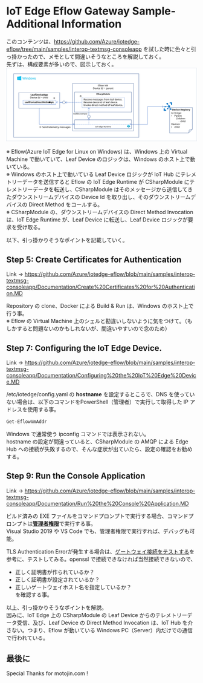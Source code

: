 # IoT Edge Eflow Gateway Sample- Additional Information  
このコンテンツは、https://github.com/Azure/iotedge-eflow/tree/main/samples/interop-textmsg-consoleapp を試した時に色々と引っ掛かったので、メモとして間違いそうなところを解説しておく。  
先ずは、構成要素が多いので、図示しておく。  
![architecture](images/architecture.svg)  

※ Eflow(Azure IoT Edge for Linux on Windows) は、Windows 上の Virtual Machine で動いていて、Leaf Device のロジックは、Windows のホスト上で動いている。  
※ Windows のホスト上で動いている Leaf Device ロジックが IoT Hub にテレメトリーデータを送信すると Eflow の IoT Edge Runtime が CSharpModule にテレメトリーデータを転送し、CSharpModule はそのメッセージから送信してきたダウンストリームデバイスの Device Id を取り出し、そのダウンストリームデバイスの Direct Method をコールする。  
※ CSharpModule の、ダウンストリームデバイスの Direct Method Invocation は、IoT Edge Runtime が、Leaf Device に転送し、Leaf Device ロジックが要求を受け取る。  

以下、引っ掛かりそうなポイントを記載していく。  

## Step 5: Create Certificates for Authentication  
Link -> https://github.com/Azure/iotedge-eflow/blob/main/samples/interop-textmsg-consoleapp/Documentation/Create%20Certificates%20for%20Authentication.MD  

Repository の clone、Docker による Build & Run は、Windows のホスト上で行う事。  
※ Eflow の Virtual Machine 上のシェルと勘違いしないように気をつけて。（もしかすると問題ないのかもしれないが、間違いやすいので念のため）    


## Step 7: Configuring the IoT Edge Device.  
Link -> https://github.com/Azure/iotedge-eflow/blob/main/samples/interop-textmsg-consoleapp/Documentation/Configuring%20the%20IoT%20Edge%20Device.MD  

/etc/iotedge/config.yaml の <b>hostname</b> を設定するところで、DNS を使っていない場合は、以下のコマンドをPowerShell（管理者）で実行して取得した IP アドレスを使用する事。  
```sh
Get-EflowVmAddr
```
Windows で通常使う ipconfig コマンドでは表示されない。  
hostname の設定が間違っていると、CSharpModule の AMQP による Edge Hub への接続が失敗するので、そんな症状が出ていたら、設定の確認をお勧めする。  

## Step 9: Run the Console Application  
Link -> https://github.com/Azure/iotedge-eflow/blob/main/samples/interop-textmsg-consoleapp/Documentation/Run%20the%20Console%20Application.MD  

ビルド済みの EXE ファイルをコマンドプロンプトで実行する場合、コマンドプロンプトは<b><u>管理者権限</u></b>で実行する事。  
Visual Studio 2019 や VS Code でも、管理者権限で実行すれば、デバッグも可能。  

TLS Authentication Errorが発生する場合は、[ゲートウェイ接続をテストする](https://docs.microsoft.com/ja-jp/azure/iot-edge/how-to-connect-downstream-device?view=iotedge-2020-11#test-the-gateway-connection)を参考に、テストしてみる。openssl で接続できなければ当然接続できないので、    
- 正しく証明書が作られているか？  
- 正しく証明書が設定されているか？  
- 正しいゲートウェイホスト名を指定しているか？  
を確認する事。  

以上、引っ掛かりそうなポイントを解説。  
因みに、IoT Edge 上の CSharpModule の Leaf Device からのテレメトリーデータ受信、及び、Leaf Device の Direct Method Invocation は、IoT Hub を介さない。つまり、Eflow が動いている Windows PC（Server）内だけでの通信で行われている。  

## 最後に  
Special Thanks for motojin.com !
